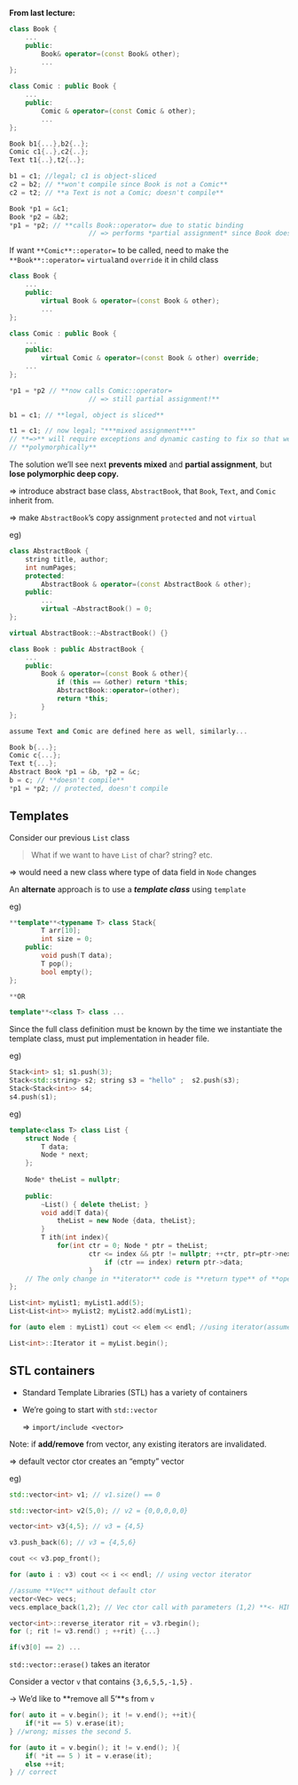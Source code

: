 **From last lecture:**
```cpp
class Book {
	...
	public:
		Book& operator=(const Book& other);
		...
};

class Comic : public Book {
	...
	public:
		Comic & operator=(const Comic & other);
		...
};

Book b1{...},b2{..};
Comic c1{..},c2{..};
Text t1{..},t2{..};

b1 = c1; //legal; c1 is object-sliced
c2 = b2; // **won't compile since Book is not a Comic**
c2 = t2; // **a Text is not a Comic; doesn't compile**

Book *p1 = &c1;
Book *p2 = &b2;
*p1 = *p2; // **calls Book::operator= due to static binding
					// => performs *partial assignment* since Book doesn't have a "hero" data field**
```

If want `**Comic**::operator=` to be called, need to make the `**Book**::operator=` `virtual`and `override` it in child class

```cpp
class Book {
	...
	public:
		virtual Book & operator=(const Book & other);
		...
};

class Comic : public Book {
	...
	public:
		virtual Comic & operator=(const Book & other) override;
	...
};

*p1 = *p2 // **now calls Comic::operator=
					// => still partial assignment!**

b1 = c1; // **legal, object is sliced**

t1 = c1; // now legal; "***mixed assignment***"
// **=>** will require exceptions and dynamic casting to fix so that we can **deep copy**
// **polymorphically**
```

The solution we’ll see next **prevents mixed** and **partial assignment**, but **lose polymorphic deep copy.**

⇒ introduce abstract base class, `AbstractBook`, that `Book`, `Text`, and `Comic` inherit from.

⇒ make `AbstractBook`’s copy assignment `protected` and not `virtual`

eg)

```cpp
class AbstractBook {
	string title, author;
	int numPages;
	protected:
		AbstractBook & operator=(const AbstractBook & other);
	public:
		...
		virtual ~AbstractBook() = 0;
};

virtual AbstractBook::~AbstractBook() {}

class Book : public AbstractBook {
	...
	public:
		Book & operator=(const Book & other){
			if (this == &other) return *this;
			AbstractBook::operator=(other);
			return *this;
		}
};

assume Text and Comic are defined here as well, similarly...
```

```cpp
Book b{...};
Comic c{...};
Text t{...};
Abstract Book *p1 = &b, *p2 = &c;
b = c; // **doesn't compile**
*p1 = *p2; // protected, doesn't compile
```

## Templates

Consider our previous `List` class

> What if we want to have `List` of char? string? etc.

⇒ would need a new class where type of data field in `Node` changes

An **alternate** approach is to use a _**template class**_ using `template`

eg)

```cpp
**template**<typename T> class Stack{ 
		T arr[10];
		int size = 0;
	public:
		void push(T data);
		T pop();
		bool empty();		
};

**OR

template**<class T> class ...

```

Since the full class definition must be known by the time we instantiate the template class, must put implementation in header file.

eg)

```cpp
Stack<int> s1; s1.push(3);
Stack<std::string> s2; string s3 = "hello" ;  s2.push(s3);
Stack<Stack<int>> s4;
s4.push(s1);
```

eg)

```cpp
template<class T> class List {
	struct Node {
		T data;
		Node * next;
	};
	
	Node* theList = nullptr;
	
	public:
		~List() { delete theList; }
		void add(T data){
			theList = new Node {data, theList};
		}
		T ith(int index){ 
			for(int ctr = 0; Node * ptr = theList;
					ctr <= index && ptr != nullptr; ++ctr, ptr=ptr->next){
						if (ctr == index) return ptr->data;
					}
	// The only change in **iterator** code is **return type** of **operator***
};

List<int> myList1; myList1.add(5);
List<List<int>> myList2; myList2.add(myList1);

for (auto elem : myList1) cout << elem << endl; //using iterator(assumed its defined)

List<int>::Iterator it = myList.begin();
```

## STL containers

- Standard Template Libraries (STL) has a variety of containers
    
- We’re going to start with `std::vector`
    
    ⇒ `import/include <vector>`
    

Note: if **add/remove** from vector, any existing iterators are invalidated.

⇒ default vector ctor creates an “empty” vector

eg)

```cpp
std::vector<int> v1; // v1.size() == 0

std::vector<int> v2(5,0); // v2 = {0,0,0,0,0}

vector<int> v3{4,5}; // v3 = {4,5}

v3.push_back(6); // v3 = {4,5,6}

cout << v3.pop_front();

for (auto i : v3) cout << i << endl; // using vector iterator

//assume **Vec** without default ctor
vector<Vec> vecs;
vecs.emplace_back(1,2); // Vec ctor call with parameters (1,2) **<- HINT A4 Q1!!!**
```

```cpp
vector<int>::reverse_iterator rit = v3.rbegin();
for (; rit != v3.rend() ; ++rit) {...}

if(v3[0] == 2) ...

```

`std::vector::erase()` takes an iterator

Consider a vector `v` that contains `{3,6,5,5,-1,5}` .

→ We’d like to **remove all 5’**s from `v`

```cpp
for( auto it = v.begin(); it != v.end(); ++it){
	if(*it == 5) v.erase(it);
} //wrong; misses the second 5.
```

```cpp
for (auto it = v.begin(); it != v.end(); ){
	if( *it == 5 ) it = v.erase(it);
	else ++it;
} // correct
```